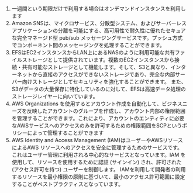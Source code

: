 1. 一週間という期限だけで利用する場合はオンデマンドインスタンスを利用します
2. Amazon SNSは、マイクロサービス、分散型システム、およびサーバーレスアプリケーションの分離を可能にする、高可用性で耐久性に優れたセキュアな完全マネージド型 pub/sub メッセージングサービスです。プッシュ方式でコンポーネント間のメッセージングを処理することができます。
3. EFSはEC2インスタンスからLAN上にあるNASのように利用可能な共有ファイルストレージとして提供されています。複数のEC2インスタンスから接続・共有可能なストレージとして機能します。そして、S3と異なり、インターネットから直接のアクセスができないストレージであり、完全な内部サーバー向けストレージとしてセキュリティを強化することができます。 また、S3がデータの大量保存に特化しているのに対して、EFSは高速データ処理のストレージレイヤーに向いています。
4. AWS Organizations を使用するとアカウント作成を自動化して、ビジネスニーズを反映したアカウントのグループを作成し、アカウント内部の権限範囲を管理することができます。これにより、アカウントのエンティティに必要なAWSサービスへのアクセスのみを許可するための権限範囲をSCPというポリシーによって管理することができます
5. AWS Identity and Access Management (IAM)はユーザーやAWSリソースによるAWS リソースへのアクセスを安全に管理するためのサービスです。これはユーザー管理に利用される中心的なサービスとなっています。IAM を使用して、リソースを使用するために認証 (サインイン) され、許可された (アクセス許可を持つ) ユーザーを制御します。 IAMを利用して開発者の利用するリソースを最小権限の原則に基づいて、最小のアクセス許可範囲に設定することがベストプラクティスとなっています。
